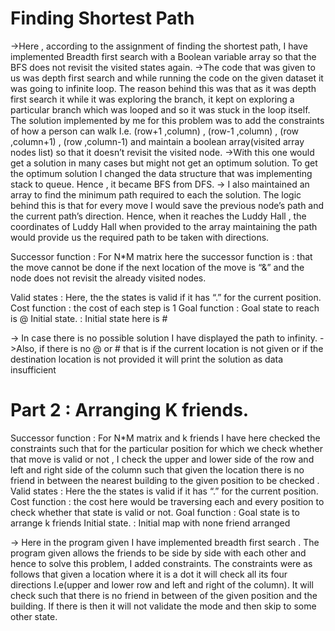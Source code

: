 # Finding Shortest Path

->Here , according to the assignment of finding the shortest path, I have implemented Breadth first search with a Boolean variable array so that the BFS does not revisit the visited states again. 
->The code that was given to us was depth first search and while running the code on the given dataset it was going to infinite loop. The reason behind this was that as it was depth first search it while it was exploring the branch, it kept on exploring a particular branch which was looped and so it was stuck in the loop itself. The solution implemented by me for this problem was to add the constraints of how a person can walk I.e. (row+1 ,column) ,  (row-1 ,column) ,  (row ,column+1) ,  (row ,column-1) and maintain a boolean array(visited array nodes list) so that it doesn’t revisit the visited node. 
->With this one would get a solution in many cases but might not get an optimum solution. To get the optimum solution I changed the data structure that was implementing stack to queue. Hence , it became BFS from DFS.
 -> I also maintained an array to find the minimum path required to each the solution. The logic behind this is that for every move I would save the previous node’s path and the current path’s direction. Hence, when it reaches the Luddy Hall , the coordinates of Luddy Hall when provided to the array maintaining the path would provide us the required path to be taken with directions. 

Successor function :  For N*M matrix here the successor function is :
				that the move cannot be done if the next location of the move is “&”
				and the node does not revisit the already visited nodes. 

Valid states :  Here, the the states is valid if it has “.” for the current position. 
Cost function : the cost of each step is 1 
Goal function : Goal state to reach is @
Initial state. : Initial state here is #

-> In case there is no possible solution I have displayed the path to infinity. 
->Also, if there is no @ or # that is if the current location is not given or if the destination location is not provided it will print the solution as data insufficient

# Part 2 : Arranging K friends.

Successor function :  For N*M matrix and k friends I have here checked the constraints such that 
				for the particular position for which we check whether that move is valid or not , I check the upper and lower side of the row and left and right side of the column such that given the location there is no friend in between the nearest building to the given position to be checked .
Valid states :  Here the the states is valid if it has “.” for the current position. 
Cost function : the cost here would be traversing each and  every position to check whether that state is valid or not. 
Goal function : Goal state is to arrange k friends 
Initial state. :  Initial map with none friend arranged 

-> Here in the program given I have implemented breadth first search . The program given allows the friends to be side by side with each other and hence to solve this problem, I added constraints. The constraints were as follows that given a location where it is a dot it will check all its four directions I.e(upper and lower row and left and right of the column). It will check such that there is no friend in between of the given position and the building. If there is then it will not validate the mode and then skip to some other state. 


